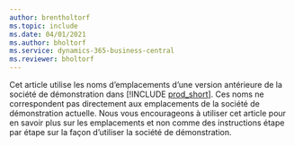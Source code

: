 ```yaml
---
author: brentholtorf
ms.topic: include
ms.date: 04/01/2021
ms.author: bholtorf
ms.service: dynamics-365-business-central
ms.reviewer: bholtorf
---
```

Cet article utilise les noms d’emplacements d’une version antérieure de la société de démonstration dans [!INCLUDE [prod_short](prod_short.md)]. Ces noms ne correspondent pas directement aux emplacements de la société de démonstration actuelle. Nous vous encourageons à utiliser cet article pour en savoir plus sur les emplacements et non comme des instructions étape par étape sur la façon d’utiliser la société de démonstration.